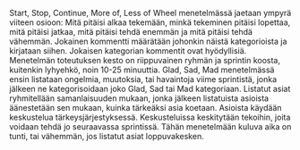 Start, Stop, Continue, More of, Less of Wheel menetelmässä jaetaan ympyrä viiteen osioon: Mitä pitäisi alkaa tekemään, minkä tekeminen pitäisi lopettaa, mitä pitäisi jatkaa, mitä pitäisi tehdä enemmän ja mitä pitäisi tehdä vähemmän. Jokainen kommentti määrätään johonkin näistä kategorioista ja kirjataan siihen. Jokaisen kategorian kommentit ovat hyödyllisiä. Menetelmän toteutuksen kesto on riippuvainen ryhmän ja sprintin koosta, kuitenkin lyhyehkö, noin 10-25 minuuttia. Glad, Sad, Mad menetelmässä ensin listataan ongelmia, muutoksia, tai havaintoja viime sprintistä, jonka jälkeen ne kategorisoidaan joko Glad, Sad tai Mad kategoriaan. Listatut asiat ryhmitellään samanlaisuuden mukaan, jonka jälkeen listatuista asioista äänestetään sen mukaan, kuinka tärkeäksi asia koetaan. Asioista käydään keskustelua tärkeysjärjestyksessä. Keskusteluissa keskitytään tekoihin, joita voidaan tehdä jo seuraavassa sprintissä. Tähän menetelmään kuluva aika on tunti, tai vähemmän, jos listatut asiat loppuvakesken.